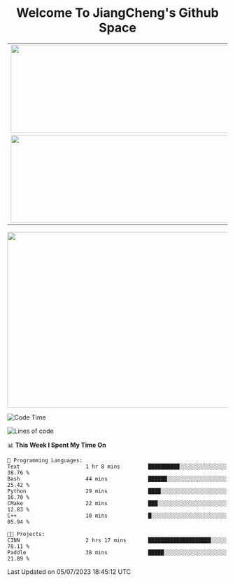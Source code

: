 <h1 align="center">Welcome To JiangCheng's Github Space</h1>

<table align="center" frame="void" rules="none" >
  <tr>
    <td>
      <div align="center"> <img height="200px" width="500px"  src="https://github-readme-stats.vercel.app/api?username=thisjiang&hide_title=true&hide_border=true&layout=compact&show_icons=trueline_height=21&text_color=000&icon_color=000&bg_color=0,ea6161,ffc64d,fffc4d,52fa5a&theme=graywhite" /> </div>
    </td>
    <td>
      <div align="center"> <img height="200px" width="500px" src="https://github-readme-stats.vercel.app/api/top-langs/?username=thisjiang&hide_title=true&hide_border=true&layout=compact&langs_count=6&text_color=000&icon_color=fff&bg_color=0,52fa5a,4dfcff,c64dff&theme=graywhite" /> </div>
    </td>
  </tr>
  <tr>
    <td>
      <div align="center"> <img height="200px" width="500px" src="https://github-readme-streak-stats.herokuapp.com/?user=thisjiang&hide_title=true&hide_border=true&layout=compact&langs_count=6" /> </div>
    </td>
    <td>
      <div align="center"> 
      <a href="https://github.com/" target="_blank"><img style="margin: 10px" src="https://profilinator.rishav.dev/skills-assets/git-scm-icon.svg" alt="Git" height="50" /></a>  
      <a href="https://www.linux.org/" target="_blank"><img style="margin: 10px" src="https://profilinator.rishav.dev/skills-assets/linux-original.svg" alt="Linux" height="50" /></a>  
      <a href="https://www.gnu.org/software/bash/" target="_blank"><img style="margin: 10px" src="https://profilinator.rishav.dev/skills-assets/gnu_bash-icon.svg" alt="Bash" height="50" /></a>  
      </div>
    </td>
  </tr>
</table>

<div align="center"> <img height="400px" width="1000px" src="https://github-readme-activity-graph.cyclic.app/graph?username=thisjiang&theme=react&hide_title=true&hide_border=true&layout=compact&langs_count=6" /> </div></td>

<!--START_SECTION:waka-->
![Code Time](http://img.shields.io/badge/Code%20Time-183%20hrs%2015%20mins-blue)

![Lines of code](https://img.shields.io/badge/From%20Hello%20World%20I%27ve%20Written-489.4%20thousand%20lines%20of%20code-blue)

📊 **This Week I Spent My Time On** 

```text
💬 Programming Languages: 
Text                     1 hr 8 mins         ██████████░░░░░░░░░░░░░░░   38.76 % 
Bash                     44 mins             ██████░░░░░░░░░░░░░░░░░░░   25.42 % 
Python                   29 mins             ████░░░░░░░░░░░░░░░░░░░░░   16.70 % 
CMake                    22 mins             ███░░░░░░░░░░░░░░░░░░░░░░   12.83 % 
C++                      10 mins             █░░░░░░░░░░░░░░░░░░░░░░░░   05.94 % 

🐱‍💻 Projects: 
CINN                     2 hrs 17 mins       ████████████████████░░░░░   78.11 % 
Paddle                   38 mins             █████░░░░░░░░░░░░░░░░░░░░   21.89 % 
```


 Last Updated on 05/07/2023 18:45:12 UTC
<!--END_SECTION:waka-->
